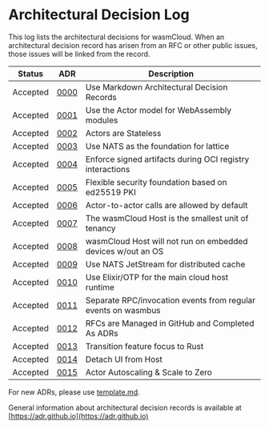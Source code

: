 # Architectural Decision Log

This log lists the architectural decisions for wasmCloud. When an architectural decision record has arisen from an RFC or other public issues, those issues will be linked from the record.

|Status |                             ADR                             | Description                                                   |
| :--: |:-----------------------------------------------------------:|---------------------------------------------------------------|
| Accepted | [0000](0000-use-markdown-architectural-decision-records.md) | Use Markdown Architectural Decision Records                   |
| Accepted |               [0001](0001-use-actor-model.md)               | Use the Actor model for WebAssembly modules                   |
| Accepted |              [0002](0002-stateless-actors.md)               | Actors are Stateless                                          |
| Accepted |            [0003](0003-use-nats-for-lattice.md)             | Use NATS as the foundation for lattice                        |
| Accepted |          [0004](0004-enforce-signed-artifacts.md)           | Enforce signed artifacts during OCI registry interactions     |
| Accepted |               [0005](0005-security-nkeys.md)                | Flexible security foundation based on ed25519 PKI             |
| Accepted |               [0006](0006-actor-to-actor.md)                | Actor-to-actor calls are allowed by default                   |
| Accepted |                   [0007](0007-tenancy.md)                   | The wasmCloud Host is the smallest unit of tenancy            |
| Accepted |                  [0008](0008-embedded.md)                   | wasmCloud Host will not run on embedded devices w/out an OS   |
| Accepted |                  [0009](0009-jetstream.md)                  | Use NATS JetStream for distributed cache                      |
| Accepted |                     [0010](0010-otp.md)                     | Use Elixir/OTP for the main cloud host runtime                |
| Accepted |              [0011](0011-split-rpc-events.md)               | Separate RPC/invocation events from regular events on wasmbus |
| Accepted |               [0012](0012-rfc-management.md)                | RFCs are Managed in GitHub and Completed As ADRs              |
| Accepted |      [0013](0013-transition-feature-focus-to-rust.md)       | Transition feature focus to Rust                              |
| Accepted |             [0014](0014-detach-ui-from-host.md)             | Detach UI from Host                                           |
| Accepted |              [0015](0015-actor-autoscaling.md)              | Actor Autoscaling & Scale to Zero                             |

For new ADRs, please use [template.md](template.md).

General information about architectural decision records is available at [https://adr.github.io](https://adr.github.io)
